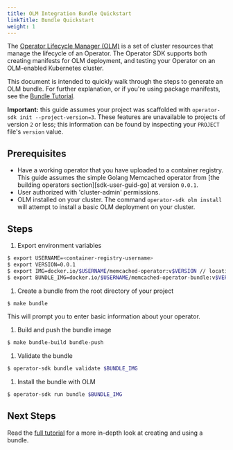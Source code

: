 ```yaml
---
title: OLM Integration Bundle Quickstart
linkTitle: Bundle Quickstart
weight: 1
---
```


The [Operator Lifecycle Manager (OLM)][olm] is a set of cluster resources that manage the lifecycle of an Operator.
The Operator SDK supports both creating manifests for OLM deployment, and testing your Operator on an OLM-enabled
Kubernetes cluster.

This document is intended to quickly walk through the steps to generate an OLM bundle. For further explanation,
or if you're using package manifests, see the [Bundle Tutorial][tutorial-bundle].

**Important:** this guide assumes your project was scaffolded with `operator-sdk init --project-version=3`.
These features are unavailable to projects of version `2` or less; this information can be found by inspecting
your `PROJECT` file's `version` value.

## Prerequisites
- Have a working operator that you have uploaded to a container registry. This guide assumes the simple Golang Memcached operator from [the building operators section][sdk-user-guid-go] at version `0.0.1`.
- User authorized with 'cluster-admin' permissions.
- OLM installed on your cluster. The command `operator-sdk olm install` will attempt to install a basic OLM deployment on your cluster.

## Steps

1. Export environment variables

```sh
$ export USERNAME=<container-registry-username>
$ export VERSION=0.0.1
$ export IMG=docker.io/$USERNAME/memcached-operator:v$VERSION // location where your operator image is hosted
$ export BUNDLE_IMG=docker.io/$USERNAME/memcached-operator-bundle:v$VERSION // location where your bundle will be hosted
```

1. Create a bundle from the root directory of your project

```sh
$ make bundle
```

This will prompt you to enter basic information about your operator.

1. Build and push the bundle image

```sh
$ make bundle-build bundle-push
```

1. Validate the bundle

```sh
$ operator-sdk bundle validate $BUNDLE_IMG
```

1. Install the bundle with OLM

```sh
$ operator-sdk run bundle $BUNDLE_IMG
```

## Next Steps

Read the [full tutorial][tutorial-bundle] for a more in-depth look at creating and using a bundle.

[tutorial-bundle]:/docs/olm-integration/tutorial-bundle
[sdk-user-guide-go]:/docs/building-operators/golang/quickstart
[olm]:https://github.com/operator-framework/operator-lifecycle-manager/
